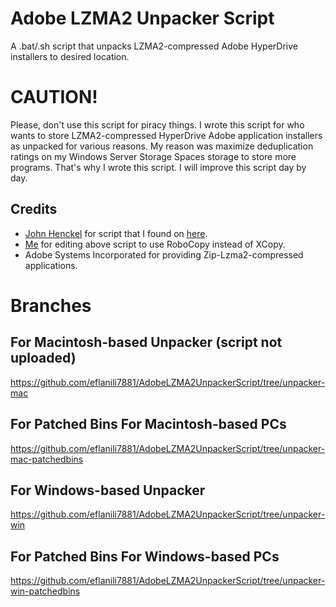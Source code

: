# Adobe LZMA2 Unpacker Script
A .bat/.sh script that unpacks LZMA2-compressed Adobe HyperDrive installers to desired location.

# CAUTION!
Please, don't use this script for piracy things. I wrote this script for who wants to store LZMA2-compressed HyperDrive Adobe application installers as unpacked for various reasons. My reason was maximize deduplication ratings on my Windows Server Storage Spaces storage to store more programs. That's why I wrote this script. I will improve this script day by day.

## Credits
- [John Henckel](https://superuser.com/users/219506/john-henckel) for script that I found on [here](https://superuser.com/a/1537608/1256850).
- [Me](https://github.com/eflanili7881) for editing above script to use RoboCopy instead of XCopy.
- Adobe Systems Incorporated for providing Zip-Lzma2-compressed applications.

# Branches
## For Macintosh-based Unpacker (script not uploaded)
https://github.com/eflanili7881/AdobeLZMA2UnpackerScript/tree/unpacker-mac
## For Patched Bins For Macintosh-based PCs
https://github.com/eflanili7881/AdobeLZMA2UnpackerScript/tree/unpacker-mac-patchedbins
## For Windows-based Unpacker
https://github.com/eflanili7881/AdobeLZMA2UnpackerScript/tree/unpacker-win
## For Patched Bins For Windows-based PCs
https://github.com/eflanili7881/AdobeLZMA2UnpackerScript/tree/unpacker-win-patchedbins
